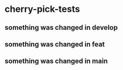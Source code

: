 # cherry-pick-tests

## something was changed in develop

## something was changed in feat

## something was changed in main
